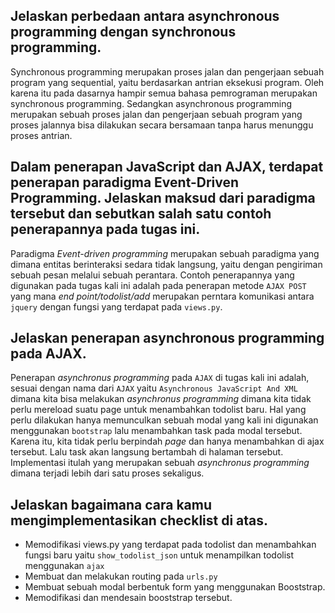 ## Jelaskan perbedaan antara asynchronous programming dengan synchronous programming.
Synchronous programming merupakan proses jalan dan pengerjaan sebuah program yang sequential, yaitu berdasarkan antrian eksekusi program. Oleh karena itu pada dasarnya hampir semua bahasa pemrograman merupakan synchronous programming. Sedangkan asynchronous programming merupakan sebuah proses jalan dan pengerjaan sebuah program yang proses jalannya bisa dilakukan secara bersamaan tanpa harus menunggu proses antrian. 

## Dalam penerapan JavaScript dan AJAX, terdapat penerapan paradigma Event-Driven Programming. Jelaskan maksud dari paradigma tersebut dan sebutkan salah satu contoh penerapannya pada tugas ini.
Paradigma *Event-driven programming* merupakan sebuah paradigma yang dimana entitas berinteraksi sedara tidak langsung, yaitu dengan pengiriman sebuah pesan melalui sebuah perantara. Contoh penerapannya yang digunakan pada tugas kali ini adalah pada penerapan metode `AJAX POST` yang mana *end point/todolist/add* merupakan perntara komunikasi antara `jquery` dengan fungsi yang terdapat pada `views.py`.

## Jelaskan penerapan asynchronous programming pada AJAX.
Penerapan *asynchronus programming* pada `AJAX` di tugas kali ini adalah, sesuai dengan nama dari `AJAX` yaitu `Asynchronous JavaScript And XML` dimana kita bisa melakukan *asynchronus programming* dimana kita tidak perlu mereload suatu page untuk menambahkan todolist baru. Hal yang perlu dilakukan hanya memunculkan sebuah modal yang kali ini digunakan menggunakan `bootstrap` lalu menambahkan task pada modal tersebut. Karena itu, kita tidak perlu berpindah *page* dan hanya menambahkan di ajax tersebut. Lalu task akan langsung bertambah di halaman tersebut. Implementasi itulah yang merupakan sebuah *asynchronus programming* dimana terjadi lebih dari satu proses sekaligus.

##  Jelaskan bagaimana cara kamu mengimplementasikan checklist di atas.
- Memodifikasi views.py yang terdapat pada todolist dan menambahkan fungsi baru yaitu `show_todolist_json` untuk menampilkan todolist menggunakan `ajax`
- Membuat dan melakukan routing pada `urls.py`
- Membuat sebuah modal berbentuk form yang menggunakan Booststrap.
- Memodifikasi dan mendesain booststrap tersebut.


